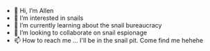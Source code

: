 - 👋 Hi, I’m Allen
- 👀 I’m interested in snails
- 🌱 I’m currently learning about the snail bureaucracy
- 💞️ I’m looking to collaborate on snail espionage
- 📫 How to reach me ... I'll be in the snail pit. Come find me hehehe

<!---
Truantula/Truantula is a ✨ special ✨ repository because its `README.md` (this file) appears on your GitHub profile.
You can click the Preview link to take a look at your changes.
--->
